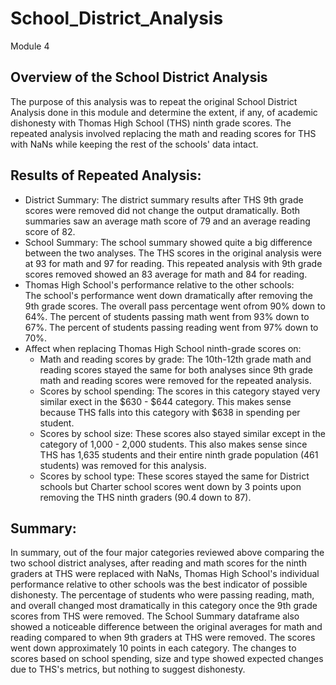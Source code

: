 # School_District_Analysis
Module 4

## Overview of the School District Analysis
  The purpose of this analysis was to repeat the original School District Analysis done in this module and determine the extent, if any, of academic dishonesty with Thomas High School (THS) ninth grade scores.  The repeated analysis involved replacing the math and reading scores for THS with NaNs while keeping the rest of the schools' data intact.

## Results of Repeated Analysis: 
  * District Summary: 
      The district summary results after THS 9th grade scores were removed did not change the output dramatically.  Both summaries saw an average math score of 79 and an average reading score of 82.
  * School Summary: 
      The school summary showed quite a big difference between the two analyses.  The THS scores in the original analysis were at 93 for math and 97 for reading.  This repeated analysis with 9th grade scores removed showed an 83 average for math and 84 for reading. 
  * Thomas High School's performance relative to the other schools:  
      The school's performance went down dramatically after removing the 9th grade scores.  The overall pass percentage went ofrom 90% down to 64%. The percent of students passing math went from 93% down to 67%.  The percent of students passing reading went from 97% down to 70%.
  * Affect when replacing Thomas High School ninth-grade scores on:
      * Math and reading scores by grade: The 10th-12th grade math and reading scores stayed the same for both analyses since 9th grade math and reading scores were removed for the repeated analysis.
      * Scores by school spending: The scores in this category stayed very similar exect in the $630 - $644 category. This makes sense because THS falls into this category with $638 in spending per student.
      * Scores by school size: These scores also stayed similar except in the category of 1,000 - 2,000 students. This also makes sense since THS has 1,635 students and their entire ninth grade population (461 students) was removed for this analysis.
      * Scores by school type: These scores stayed the same for District schools but Charter school scores went down by 3 points upon removing the THS ninth graders (90.4 down to 87).

## Summary: 
  In summary, out of the four major categories reviewed above comparing the two school district analyses, after reading and math scores for the ninth graders at THS were replaced with NaNs, Thomas High School's individual performance relative to other schools was the best indicator of possible dishonesty.  The percentage of students who were passing reading, math, and overall changed most dramatically in this category once the 9th grade scores from THS were removed.  The School Summary dataframe also showed a noticeable difference between the original averages for math and reading compared to when 9th graders at THS were removed.  The scores went down approximately 10 points in each category. The changes to scores based on school spending, size and type showed expected changes due to THS's metrics, but nothing to suggest dishonesty.   
